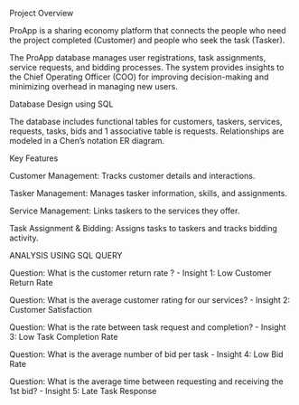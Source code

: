 Project Overview

ProApp is a sharing economy platform that connects the people who need the project completed (Customer) and people who seek the task (Tasker).

The ProApp database manages user registrations, task assignments, service requests, and bidding processes. The system provides insights to the Chief Operating Officer (COO) for improving decision-making and minimizing overhead in managing new users.

Database Design using SQL

The database includes functional tables for customers, taskers, services, requests, tasks, bids and 1 associative table is requests. Relationships are modeled in a Chen’s notation ER diagram.

Key Features

Customer Management: Tracks customer details and interactions.

Tasker Management: Manages tasker information, skills, and assignments.

Service Management: Links taskers to the services they offer.

Task Assignment & Bidding: Assigns tasks to taskers and tracks bidding activity.

ANALYSIS USING SQL QUERY

Question: What is the customer return rate ? - Insight 1: Low Customer Return Rate 

Question: What is the average customer rating for our services?  - Insight 2: Customer Satisfaction 
 
Question: What is the rate between task request and completion? - Insight 3: Low Task Completion Rate 

Question: What is the average number of bid per task - Insight 4: Low Bid Rate 

Question: What is the average time between requesting and receiving the 1st bid? - Insight 5: Late Task Response 

 
